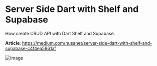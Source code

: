 # Server Side Dart with Shelf and Supabase
How create CRUD API with Dart Shelf and Supabase.

**Article**: https://medium.com/nusanet/server-side-dart-with-shelf-and-supabase-c4f4ea5861af

![Image](https://miro.medium.com/max/1400/1*uMWkdZDl2zha4hbq8VWDzw.png)
